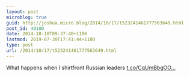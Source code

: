 ```yaml
---
layout: post
microblog: true
guid: http://joshua.micro.blog/2014/10/17/t523241461777563649.html
post_id: 40100
date: 2014-10-18T09:37:40+1100
lastmod: 2019-07-30T17:41:44+1100
type: post
url: /2014/10/17/t523241461777563649.html
---
```

What happens when I shirtfront Russian leaders [t.co/CqUmBbgOO...](http://t.co/CqUmBbgOON)
